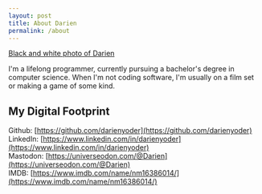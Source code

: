 ```yaml
---
layout: post
title: About Darien
permalink: /about
---
```


[Black and white photo of Darien](/images/bio.png)

I'm a lifelong programmer, currently pursuing a bachelor's degree in computer science. When I'm not coding software, I'm usually on a film set or making a game of some kind.

## My Digital Footprint

Github: [https://github.com/darienyoder](https://github.com/darienyoder)  
LinkedIn: [https://www.linkedin.com/in/darienyoder](https://www.linkedin.com/in/darienyoder)  
Mastodon: [https://universeodon.com/@Darien](https://universeodon.com/@Darien)  
IMDB: [https://www.imdb.com/name/nm16386014/](https://www.imdb.com/name/nm16386014/)  
